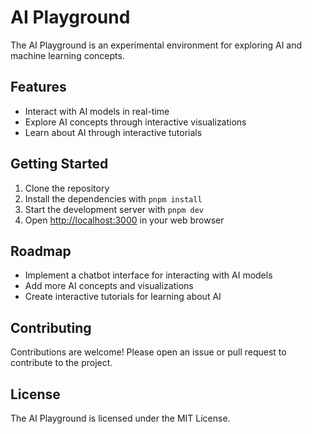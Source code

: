 # AI Playground

The AI Playground is an experimental environment for exploring AI and machine learning concepts.

## Features

* Interact with AI models in real-time
* Explore AI concepts through interactive visualizations
* Learn about AI through interactive tutorials

## Getting Started

1. Clone the repository
2. Install the dependencies with `pnpm install`
3. Start the development server with `pnpm dev`
4. Open [http://localhost:3000](http://localhost:3000) in your web browser

## Roadmap

* Implement a chatbot interface for interacting with AI models
* Add more AI concepts and visualizations
* Create interactive tutorials for learning about AI

## Contributing

Contributions are welcome! Please open an issue or pull request to contribute to the project.

## License

The AI Playground is licensed under the MIT License.
